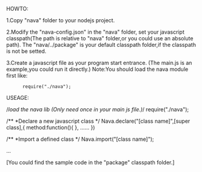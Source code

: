 HOWTO:

1.Copy "nava" folder to your nodejs project.

2.Modify the "nava-config.json" in the "nava" folder,
  set your javascript classpath(The path is relative to "nava" folder,or you could use an absolute path).
  The "nava/../package" is your default classpath folder,if the classpath is not be setted.
  
3.Create a javascript file as your program start entrance.
  (The main.js is an example,you could run it directly.)
  Note:You should load the nava module first like:
  
          require("./nava");


USEAGE:

/*load the nava lib (Only need once in your main js file.)*/
require("./nava");

/**
 *Declare a new javascript class
 */
Nava.declare("[class name]",[super class],{
            method:function(){
            },
            ......
         })

/**
 *Import a defined class
 */
Nava.import("[class name]");

...

[You could find the sample code in the "package" classpath folder.]

  